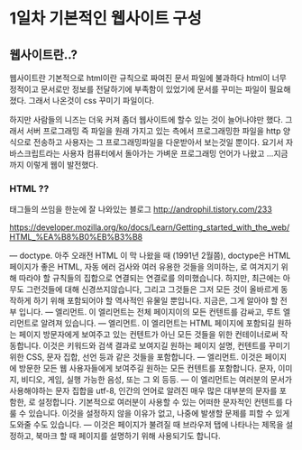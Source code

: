 # 1일차 기본적인 웹사이트 구성

## 웹사이트란..?

웹사이트란 기본적으로 html이란 규칙으로 짜여진 문서 파일에 불과하다
html이 너무 정적이고 문서로만 정보를 전달하기에 부족함이 있었기에 문서를 꾸미는 파일이 필요해졌다. 그래서 나온것이 css 꾸미기 파일이다.

하지만 사람들의 니즈는 더욱 커져 좀더 웹사이트에 할수 있는 것이 늘어나야만 했다.
그래서 서버 프로그래밍 즉 파일을 원래 가지고 있는 측에서 프로그래밍한 파일을 http 양식으로 전송하고 사용자는 그 프로그래밍파일을 다운받아서 보는것일 뿐이다.
요기서 자바스크립트라는 사용자 컴퓨터에서 돌아가는 가벼운 프로그래밍 언어가 나왔고 ...지금 까지 이렇게 웹이 발전했다.

### HTML ??
태그들의 쓰임을 한눈에 잘 나와있는 블로그
http://androphil.tistory.com/233 

https://developer.mozilla.org/ko/docs/Learn/Getting_started_with_the_web/HTML_%EA%B8%B0%EB%B3%B8

<!DOCTYPE html> — doctype. 아주 오래전 HTML 이 막 나왔을 때 (1991년 2월쯤), doctype은 HTML 페이지가 좋은 HTML, 자동 에러 검사와 여러 유용한 것들을 의미하는, 로 여겨지기 위해 따라야 할 규칙들의 집합으로 연결되는 연결로를 의미했습니다. 하지만, 최근에는 아무도 그런것들에 대해 신경쓰지않습니다, 그리고 그것들은 그저 모든 것이 올바르게 동작하게 하기 위해 포함되어야 할 역사적인 유물일 뿐입니다. 지금은, 그게 알아야 할 전부 입니다.
<html></html> — <html> 엘리먼트. 이 엘리먼트는 전체 페이지이의 모든 컨텐트를 감싸고, 루트 엘리먼트로 알려져 있습니다.
<head></head> — <head> 엘리먼트. 이 엘리먼트는 HTML 페이지에 포함되길 원하는 페이지 방문자에게 보여주고 있는 컨텐트가 아닌 모든 것들을 위한 컨테이너로써 작동합니다. 이것은 키워드와 검색 결과로 보여지길 원하는 페이지 설명, 컨텐트를 꾸미기 위한 CSS, 문자 집합, 선언 등과 같은 것들을 포함합니다.
<body></body> — <body> 엘리먼트. 이것은 페이지에 방문한 모든 웹 사용자들에게 보여주길 원하는 모든 컨텐트를 포함합니다. 문자, 이미지, 비디오, 게임, 실행 가능한 음성, 또는 그 외 등등.
<meta charset="utf-8"> — 이 엘리먼트는 여러분의 문서가 사용해야하는 문자 집합을 utf-8, 인간의 언어로 알려진 매우 많은 대부분의 문자를 포함한, 로 설정합니다. 기본적으로 여러분이 사용할 수 있는 어떠한 문자적인 컨텐트를 다룰 수 있습니다. 이것을 설정하지 않을 이유가 없고, 나중에 발생할 문제를 피할 수 있게 도와줄 수도 있습니다.
<title></title> — 이것은 페이지가 불려질 때 브라우저 탭에 나타나는 제목을 설정하고, 북마크 할 때 페이지를 설명하기 위해 사용되기도 합니다.





